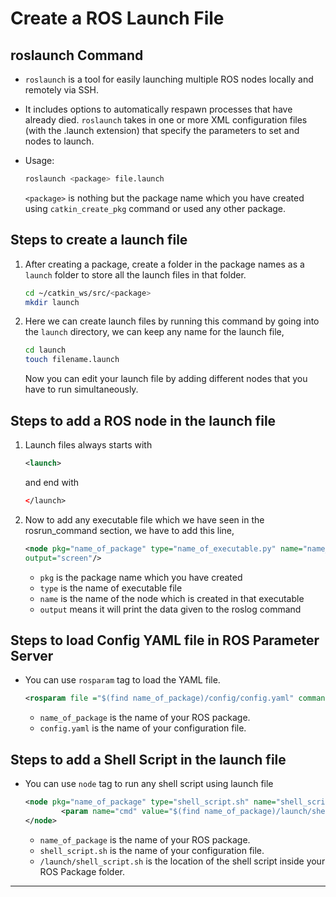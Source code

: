 # Create a ROS Launch File

## roslaunch Command

- `roslaunch` is a tool for easily launching multiple ROS nodes locally and remotely via SSH. 

- It includes options to automatically respawn processes that have already died. `roslaunch` takes in one or more XML configuration files (with the .launch extension) that specify the parameters to set and nodes to launch.

- Usage:
    ```bash
    roslaunch <package> file.launch
    ```
    `<package>` is nothing but the package name which you have created using `catkin_create_pkg` command or used any other package.

## Steps to create a launch file

1. After creating a package, create a folder in the package names as a `launch` folder to store all the launch files in that folder.
    ```bash
    cd ~/catkin_ws/src/<package>
    mkdir launch
    ```

1. Here we can create launch files by running this command by going into the `launch` directory, we can keep any name for the launch file,
    ```bash
    cd launch
    touch filename.launch
    ```
    Now you can edit your launch file by adding different nodes that you have to run simultaneously.

## Steps to add a ROS node in the launch file

1. Launch files always starts with
    ```xml
    <launch>
    ```
    and end with
    ```xml
    </launch>
    ```

1. Now to add any executable file which we have seen in the rosrun_command section, we have to add this line,
    ```xml
    <node pkg="name_of_package" type="name_of_executable.py" name="name_of_executable" 
    output="screen"/>
    ```

    - `pkg` is the package name which you have created
    - `type` is the name of executable file
    - `name` is the name of the node which is created in that executable
    - `output` means it will print the data given to the roslog command

## Steps to load Config YAML file in ROS Parameter Server

- You can use `rosparam` tag to load the YAML file.
    ```xml
    <rosparam file ="$(find name_of_package)/config/config.yaml" command="load"/>
    ```
    - `name_of_package` is the name of your ROS package.
    - `config.yaml` is the name of your configuration file.

## Steps to add a Shell Script in the launch file

- You can use `node` tag to run any shell script using launch file

    ```xml
    <node pkg="name_of_package" type="shell_script.sh" name="shell_script" output="screen">
            <param name="cmd" value="$(find name_of_package)/launch/shell_script.sh"/>
    </node>
    ```
    - `name_of_package` is the name of your ROS package.
    - `shell_script.sh` is the name of your configuration file.
    - `/launch/shell_script.sh` is the location of the shell script inside your ROS Package folder.

---